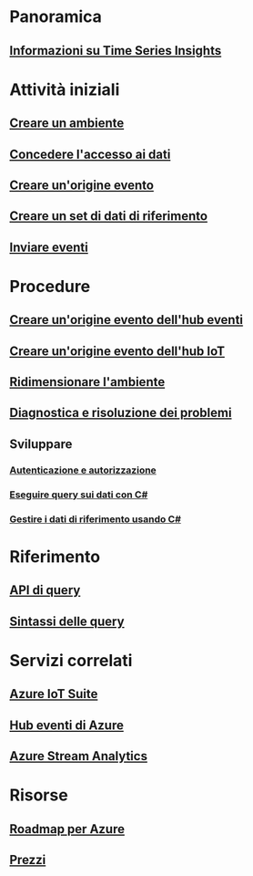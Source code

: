 # Panoramica
## [Informazioni su Time Series Insights](time-series-insights-overview.md)

# Attività iniziali
## [Creare un ambiente](time-series-insights-get-started.md)
## [Concedere l'accesso ai dati](time-series-insights-data-access.md)
## [Creare un'origine evento](time-series-insights-add-event-source.md)
## [Creare un set di dati di riferimento](time-series-insights-add-reference-data-set.md)
## [Inviare eventi](time-series-insights-send-events.md)

# Procedure
## [Creare un'origine evento dell'hub eventi](time-series-insights-how-to-add-an-event-source-eventhub.md)
## [Creare un'origine evento dell'hub IoT](time-series-insights-how-to-add-an-event-source-iothub.md)
## [Ridimensionare l'ambiente](time-series-insights-how-to-scale-your-environment.md)
## [Diagnostica e risoluzione dei problemi](time-series-insights-diagnose-and-solve-problems.md)
## Sviluppare
### [Autenticazione e autorizzazione](time-series-insights-authentication-and-authorization.md)
### [Eseguire query sui dati con C#](time-series-insights-query-data-csharp.md)
### [Gestire i dati di riferimento usando C#](time-series-insights-manage-reference-data-csharp.md)

# Riferimento
## [API di query](/rest/api/time-series-insights/time-series-insights-reference-queryapi)
## [Sintassi delle query](/rest/api/time-series-insights/time-series-insights-reference-query-syntax)

# Servizi correlati
## [Azure IoT Suite](/azure/iot-suite/)
## [Hub eventi di Azure](/azure/event-hubs/)
## [Azure Stream Analytics](/azure/stream-analytics/)

# Risorse
## [Roadmap per Azure](https://azure.microsoft.com/roadmap/)
## [Prezzi](https://azure.microsoft.com/pricing/details/time-series-insights/)
